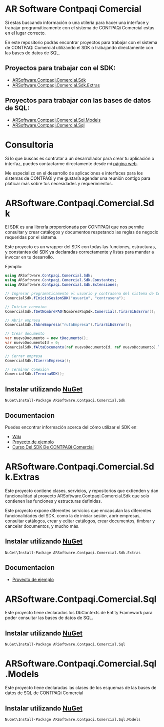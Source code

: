 # AR Software Contpaqi Comercial

Si estas buscando información o una utilería para hacer una interface y trabajar programáticamente con el sistema de CONTPAQi Comercial estas en el lugar correcto.

En este repositorio podrás encontrar proyectos para trabajar con el sistema de CONTPAQi Comercial utilizando el SDK o trabajando directamente con las bases de datos de SQL.

## Proyectos para trabajar con el SDK:
- [ARSoftware.Contpaqi.Comercial.Sdk](src/ARSoftware.Contpaqi.Comercial.Sdk)
- [ARSoftware.Contpaqi.Comercial.Sdk.Extras](src/ARSoftware.Contpaqi.Comercial.Sdk.Extras)

## Proyectos para trabajar con las bases de datos de SQL:
- [ARSoftware.Contpaqi.Comercial.Sql.Models](src/ARSoftware.Contpaqi.Comercial.Sql.Models)
- [ARSoftware.Contpaqi.Comercial.Sql](src/ARSoftware.Contpaqi.Comercial.Sql)

# Consultoria
Si lo que buscas es contratar a un desarrollador para crear tu aplicación o interfaz, puedes contactarme directamente desde mi [página web](https://www.arsoft.net/).

Me especializo en el desarrollo de aplicaciones e interfaces para los sistemas de CONTPAQi y me gustaría agendar una reunión contigo para platicar más sobre tus necesidades y requerimientos.

# ARSoftware.Contpaqi.Comercial.Sdk

El SDK es una librería proporcionada por CONTPAQi que nos permite consultar y crear catálogos y documentos respetando las reglas de negocio requeridas por el sistema.

Este proyecto es un wrapper del SDK con todas las funciones, estructuras, y constantes del SDK ya declaradas correctamente y listas para mandar a invocar en tu desarrollo.

Ejemplo:

```csharp
using ARSoftware.Contpaqi.Comercial.Sdk;
using ARSoftware.Contpaqi.Comercial.Sdk.Constantes;
using ARSoftware.Contpaqi.Comercial.Sdk.Extensiones;

// Ingresar programaticamente el usuario y contrasena del sistema de Comercial
ComercialSdk.fInicioSesionSDK("usuario", "contrasena");

// Iniciar conexion
ComercialSdk.fSetNombrePAQ(NombresPaqSdk.Comercial).TirarSiEsError();

// Abrir empresa
ComercialSdk.fAbreEmpresa("rutaEmpresa").TirarSiEsError();

// Crear documento
var nuevoDocumento = new tDocumento();
var nuevoDocumentoId = 0;
ComercialSdk.fAltaDocumento(ref nuevoDocumentoId, ref nuevoDocumento).TirarSiEsError();

// Cerrar empresa
ComercialSdk.fCierraEmpresa();

// Terminar Conexion
ComercialSdk.fTerminaSDK();
```

## Instalar utilizando [NuGet](https://www.nuget.org/packages/ARSoftware.Contpaqi.Comercial.Sdk/)

```
NuGet\Install-Package ARSoftware.Contpaqi.Comercial.Sdk
```

## Documentacion

Puedes encontrar información acerca del cómo utilizar el SDK en:
* [Wiki](https://github.com/AndresRamos/ARSoftware.Contpaqi.Comercial/wiki)
* [Proyecto de ejemplo](samples/ARSoftware.Contpaqi.Comercial.ConsoleApp)
* [Curso Del SDK De CONTPAQi Comercial](https://www.arsoft.net/courses/contpaqi-comercial-sdk-course)

# ARSoftware.Contpaqi.Comercial.Sdk.Extras

Este proyecto contiene clases, servicios, y repositorios que extienden y dan funcionalidad al proyecto ARSoftware.Contpaqi.Comercial.Sdk que solo contienen las funciones y estructuras definidas.

Este proyecto expone diferentes servicios que encapsulan las diferentes funcionalidades del SDK, como la de iniciar sesión, abrir empresas, consultar catálogos, crear y editar catálogos, crear documentos, timbrar y cancelar documentos, y mucho más.

## Instalar utilizando [NuGet](https://www.nuget.org/packages/ARSoftware.Contpaqi.Comercial.Sdk.Extras/)

```
NuGet\Install-Package ARSoftware.Contpaqi.Comercial.Sdk.Extras
```

## Documentacion
* [Proyecto de ejemplo](samples/ARSoftware.Contpaqi.Comercial.Ejemplos)

# ARSoftware.Contpaqi.Comercial.Sql

Este proyecto tiene declarados los DbContexts de Entity Framework para poder consultar las bases de datos de SQL.

## Instalar utilizando [NuGet](https://www.nuget.org/packages/ARSoftware.Contpaqi.Comercial.Sql/)

```
NuGet\Install-Package ARSoftware.Contpaqi.Comercial.Sql
```

# ARSoftware.Contpaqi.Comercial.Sql.Models

Este proyecto tiene declaradas las clases de los esquemas de las bases de datos de SQL de CONTPAQi Comercial

## Instalar utilizando [NuGet](https://www.nuget.org/packages/ARSoftware.Contpaqi.Comercial.Sql.Models/)

```
NuGet\Install-Package ARSoftware.Contpaqi.Comercial.Sql.Models
```
